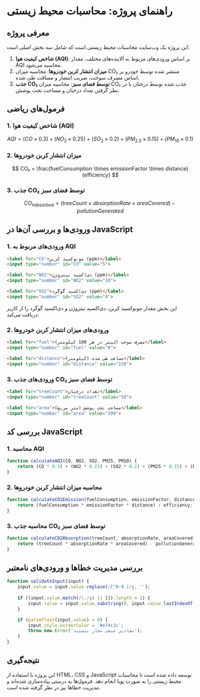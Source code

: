 # راهنمای پروژه: محاسبات محیط زیستی

## معرفی پروژه

این پروژه یک وب‌سایت محاسبات محیط زیستی است که شامل سه بخش اصلی است:

1. **شاخص کیفیت هوا (AQI)**: بر اساس ورودی‌های مربوط به آلاینده‌های مختلف، مقدار AQI محاسبه می‌شود.
2. **میزان انتشار کربن خودروها**: محاسبه میزان CO₂ منتشر شده توسط خودرو بر اساس مصرف سوخت، ضریب انتشار و مسافت طی شده.
3. **جذب CO₂ توسط فضای سبز**: محاسبه میزان CO₂ جذب شده توسط درختان با در نظر گرفتن تعداد درختان و مساحت تحت پوشش.

## فرمول‌های ریاضی

### 1. شاخص کیفیت هوا (AQI)

$$
AQI = (CO \times 0.3) + (NO_2 \times 0.25) + (SO_2 \times 0.2) + (PM_{2.5} \times 0.15) + (PM_{10} \times 0.1)
$$

### 2. میزان انتشار کربن خودروها

$$
CO₂ = \frac{fuelConsumption \times emissionFactor \times distance}{efficiency}
$$

### 3. جذب CO₂ توسط فضای سبز

$$
CO₂_{absorbed} = (treeCount \times absorptionRate \times areaCovered) - pollutionGenerated
$$

## ورودی‌ها و بررسی آن‌ها در JavaScript

### 1. ورودی‌های مربوط به AQI

```html
<label for="CO">مونوکسید کربن (ppm)</label>
<input type="number" id="CO" value="5">

<label for="NO2">دی‌اکسید نیتروژن (ppm)</label>
<input type="number" id="NO2" value="10">

<label for="SO2">دی‌اکسید گوگرد (ppm)</label>
<input type="number" id="SO2" value="8">
```

این بخش مقدار مونوکسید کربن، دی‌اکسید نیتروژن و دی‌اکسید گوگرد را از کاربر دریافت می‌کند.

### 2. ورودی‌های میزان انتشار کربن خودروها

```html
<label for="fuel">مصرف سوخت (لیتر در هر 100 کیلومتر)</label>
<input type="number" id="fuel" value="8">

<label for="distance">مسافت طی شده (کیلومتر)</label>
<input type="number" id="distance" value="150">
```

### 3. ورودی‌های جذب CO₂ توسط فضای سبز

```html
<label for="treeCount">تعداد درختان</label>
<input type="number" id="treeCount" value="50">

<label for="area">مساحت تحت پوشش (متر مربع)</label>
<input type="number" id="area" value="200">
```

## بررسی کد JavaScript

### 1. محاسبه AQI

```js
function calculateAQI(CO, NO2, SO2, PM25, PM10) {
    return (CO * 0.3) + (NO2 * 0.25) + (SO2 * 0.2) + (PM25 * 0.15) + (PM10 * 0.1);
}
```

### 2. محاسبه میزان انتشار کربن خودروها

```js
function calculateCO2Emission(fuelConsumption, emissionFactor, distance, efficiency) {
    return (fuelConsumption * emissionFactor * distance) / efficiency;
}
```

### 3. محاسبه جذب CO₂ توسط فضای سبز

```js
function calculateCO2Absorption(treeCount, absorptionRate, areaCovered, pollutionGenerated) {
    return (treeCount * absorptionRate * areaCovered) - pollutionGenerated;
}
```

## بررسی مدیریت خطاها و ورودی‌های نامعتبر

```js
function validateInput(input) {
    input.value = input.value.replace(/[^0-9.]/g, '');
    
    if ((input.value.match(/\./g) || []).length > 1) {
        input.value = input.value.substring(0, input.value.lastIndexOf('.'));
    }

    if (parseFloat(input.value) < 0) {
        input.style.borderColor = '#e74c3c';
        throw new Error('مقادیر منفی مجاز نیستند');
    }
}
```

## نتیجه‌گیری

این پروژه با استفاده از HTML، CSS و JavaScript توسعه داده شده است تا محاسبات محیط زیستی را به صورت پویا انجام دهد. فرمول‌ها به درستی پیاده‌سازی شده‌اند و مدیریت خطاها نیز در نظر گرفته شده است.

